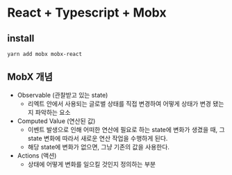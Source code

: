 # React + Typescript + Mobx

## install

```shell
yarn add mobx mobx-react
```

## MobX 개념

- Observable (관찰받고 있는 state)
  - 리엑트 안에서 사용되는 글로벌 상태를 직접 변경하여 어떻게 상태가 변경 됐는지 파악하는 요소
- Computed Value (연산된 값)
  - 이벤트 발생으로 인해 어떠한 연산에 필요로 하는 state에 변화가 생겼을 때, 그 state 변화에 따라서 새로운 연산 작업을 수행하게 된다.
  - 해당 state에 변화가 없으면, 그냥 기존의 값을 사용한다.
- Actions (액션)
  - 상태에 어떻게 변화를 일으킬 것인지 정의하는 부분
